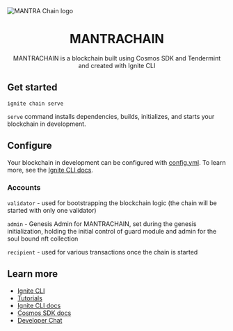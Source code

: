 <img src="https://global-uploads.webflow.com/62ed98169164a3b640e4a87c/62ee38047fea4e239903f8be_m-chain.svg" loading="lazy" alt="MANTRA Chain logo" class="omni3">

<h1 align="center">
    MANTRACHAIN
</h1>
<div align="center">
    MANTRACHAIN is a blockchain built using Cosmos SDK and Tendermint and created with Ignite CLI
</div>

## Get started

```
ignite chain serve
```

`serve` command installs dependencies, builds, initializes, and starts your blockchain in development.

## Configure

Your blockchain in development can be configured with [config.yml](./config.yml). To learn more, see the [Ignite CLI docs](https://docs.ignite.com).

### Accounts

`validator` - used for bootstrapping the blockchain logic (the chain will be started with only one validator)

`admin` - Genesis Admin for MANTRACHAIN, set during the genesis initialization, holding the initial control of
guard module and admin for the soul bound nft collection

`recipient` - used for various transactions once the chain is started

## Learn more

- [Ignite CLI](https://ignite.com/cli)
- [Tutorials](https://docs.ignite.com/guide)
- [Ignite CLI docs](https://docs.ignite.com)
- [Cosmos SDK docs](https://docs.cosmos.network)
- [Developer Chat](https://discord.gg/ignite)
